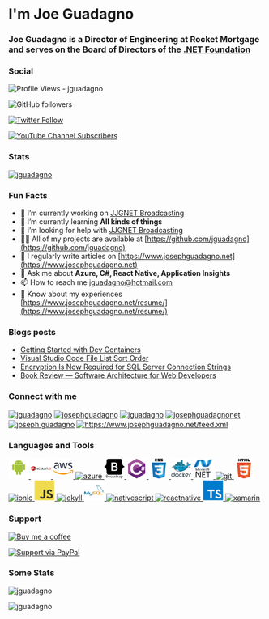 # I'm Joe Guadagno

### Joe Guadagno is a Director of Engineering at Rocket Mortgage and serves on the Board of Directors of the [.NET Foundation](https://dotnetfoundation.org/)

### Social

![Profile Views - jguadagno](https://komarev.com/ghpvc/?username=jguadagno&label=Profile%20views&color=0e75b6&style=flat)

![GitHub followers](https://img.shields.io/github/followers/jguadagno?style=social)

[![Twitter Follow](https://img.shields.io/twitter/follow/jguadagno?style=social)](https://twitter.com/jguadagno)

[![YouTube Channel Subscribers](https://img.shields.io/youtube/channel/subscribers/UCZneVoSODNEvh_zYG3uWx4g?style=social)](https://www.youtube.com/channel/UCZneVoSODNEvh_zYG3uWx4g)

### Stats

[![jguadagno](https://github-profile-trophy.vercel.app/?username=jguadagno)](https://github.com/ryo-ma/github-profile-trophy)

### Fun Facts

- 🔭 I’m currently working on [JJGNET Broadcasting](https://www.josephguadagno.net/resume/)
- 🌱 I’m currently learning **All kinds of things**
- 🤝 I’m looking for help with [JJGNET Broadcasting](https://www.josephguadagno.net/resume/)
- 👨‍💻 All of my projects are available at [https://github.com/jguadagno](https://github.com/jguadagno)
- 📝 I regularly write articles on [https://www.josephguadagno.net](https://www.josephguadagno.net)
- 💬 Ask me about **Azure, C#, React Native, Application Insights**
- 📫 How to reach me [jguadagno@hotmail.com](mailto:jguadagno@hotmail.com)
- 📄 Know about my experiences [https://www.josephguadagno.net/resume/](https://www.josephguadagno.net/resume/)

### Blogs posts
<!-- BLOG-POST-LIST:START -->
- [Getting Started with Dev Containers](https://www.josephguadagno.net/2022/12/10/getting-started-with-developer-containers)
- [Visual Studio Code File List Sort Order](https://www.josephguadagno.net/2022/12/10/visual-studio-code-file-list-sort-order)
- [Encryption Is Now Required for SQL Server Connection Strings](https://www.josephguadagno.net/2022/12/06/encryption-is-now-required-for-sql-server-connection-strings)
- [Book Review — Software Architecture for Web Developers](https://www.josephguadagno.net/2022/10/23/software-architecture-for-web-developers-book-review)
<!-- BLOG-POST-LIST:END -->

### Connect with me

<a href="https://twitter.com/jguadagno" target="blank"><img align="center" src="https://cdn.jsdelivr.net/npm/simple-icons@3.0.1/icons/twitter.svg" alt="jguadagno" height="30" width="40" /></a>
<a href="https://linkedin.com/in/josephguadagno" target="blank"><img align="center" src="https://cdn.jsdelivr.net/npm/simple-icons@3.0.1/icons/linkedin.svg" alt="josephguadagno" height="30" width="40" /></a>
<a href="https://stackoverflow.com/users/jguadagno" target="blank"><img align="center" src="https://cdn.jsdelivr.net/npm/simple-icons@3.0.1/icons/stackoverflow.svg" alt="jguadagno" height="30" width="40" /></a>
<a href="https://fb.com/josephguadagnonet" target="blank"><img align="center" src="https://cdn.jsdelivr.net/npm/simple-icons@3.0.1/icons/facebook.svg" alt="josephguadagnonet" height="30" width="40" /></a>
<a href="https://www.youtube.com/c/joseph guadagno" target="blank"><img align="center" src="https://cdn.jsdelivr.net/npm/simple-icons@3.0.1/icons/youtube.svg" alt="joseph guadagno" height="30" width="40" /></a>
<a href="/https://www.josephguadagno.net/feed.xml" target="blank"><img align="center" src="https://cdn.jsdelivr.net/npm/simple-icons@3.0.1/icons/rss.svg" alt="https://www.josephguadagno.net/feed.xml" height="30" width="40" /></a>

### Languages and Tools

<a href="https://developer.android.com" target="_blank"> <img src="https://raw.githubusercontent.com/devicons/devicon/master/icons/android/android-original-wordmark.svg" alt="android" width="40" height="40"/> </a> <a href="https://angular.io" target="_blank"> <img src="https://raw.githubusercontent.com/devicons/devicon/master/icons/angularjs/angularjs-original-wordmark.svg" alt="angularjs" width="40" height="40"/> </a> <a href="https://aws.amazon.com" target="_blank"> <img src="https://raw.githubusercontent.com/devicons/devicon/master/icons/amazonwebservices/amazonwebservices-original-wordmark.svg" alt="aws" width="40" height="40"/> </a> <a href="https://azure.microsoft.com/en-in/" target="_blank"> <img src="https://www.vectorlogo.zone/logos/microsoft_azure/microsoft_azure-icon.svg" alt="azure" width="40" height="40"/> </a> <a href="https://getbootstrap.com" target="_blank"> <img src="https://raw.githubusercontent.com/devicons/devicon/master/icons/bootstrap/bootstrap-plain-wordmark.svg" alt="bootstrap" width="40" height="40"/> </a> <a href="https://www.w3schools.com/cs/" target="_blank"> <img src="https://raw.githubusercontent.com/devicons/devicon/master/icons/csharp/csharp-original.svg" alt="csharp" width="40" height="40"/> </a> <a href="https://www.w3schools.com/css/" target="_blank"> <img src="https://raw.githubusercontent.com/devicons/devicon/master/icons/css3/css3-original-wordmark.svg" alt="css3" width="40" height="40"/> </a> <a href="https://www.docker.com/" target="_blank"> <img src="https://raw.githubusercontent.com/devicons/devicon/master/icons/docker/docker-original-wordmark.svg" alt="docker" width="40" height="40"/> </a> <a href="https://dotnet.microsoft.com/" target="_blank"> <img src="https://raw.githubusercontent.com/devicons/devicon/master/icons/dot-net/dot-net-original-wordmark.svg" alt="dotnet" width="40" height="40"/> </a> <a href="https://git-scm.com/" target="_blank"> <img src="https://www.vectorlogo.zone/logos/git-scm/git-scm-icon.svg" alt="git" width="40" height="40"/> </a> <a href="https://www.w3.org/html/" target="_blank"> <img src="https://raw.githubusercontent.com/devicons/devicon/master/icons/html5/html5-original-wordmark.svg" alt="html5" width="40" height="40"/> </a> <a href="https://ionicframework.com" target="_blank"> <img src="https://upload.wikimedia.org/wikipedia/commons/d/d1/Ionic_Logo.svg" alt="ionic" width="40" height="40"/> </a> <a href="https://developer.mozilla.org/en-US/docs/Web/JavaScript" target="_blank"> <img src="https://raw.githubusercontent.com/devicons/devicon/master/icons/javascript/javascript-original.svg" alt="javascript" width="40" height="40"/> </a> <a href="https://jekyllrb.com/" target="_blank"> <img src="https://www.vectorlogo.zone/logos/jekyllrb/jekyllrb-icon.svg" alt="jekyll" width="40" height="40"/> </a> <a href="https://www.mysql.com/" target="_blank"> <img src="https://raw.githubusercontent.com/devicons/devicon/master/icons/mysql/mysql-original-wordmark.svg" alt="mysql" width="40" height="40"/> </a> <a href="https://nativescript.org/" target="_blank"> <img src="https://raw.githubusercontent.com/detain/svg-logos/780f25886640cef088af994181646db2f6b1a3f8/svg/nativescript.svg" alt="nativescript" width="40" height="40"/> </a> <a href="https://reactnative.dev/" target="_blank"> <img src="https://reactnative.dev/img/header_logo.svg" alt="reactnative" width="40" height="40"/> </a> <a href="https://www.typescriptlang.org/" target="_blank"> <img src="https://raw.githubusercontent.com/devicons/devicon/master/icons/typescript/typescript-original.svg" alt="typescript" width="40" height="40"/> </a> <a href="https://dotnet.microsoft.com/apps/xamarin" target="_blank"> <img src="https://raw.githubusercontent.com/detain/svg-logos/780f25886640cef088af994181646db2f6b1a3f8/svg/xamarin.svg" alt="xamarin" width="40" height="40"/> </a>

### Support

[![Buy me a coffee](https://user-images.githubusercontent.com/1376749/120938564-50c59780-c6e1-11eb-814f-22a0399623c5.png "Buy me a coffee")](https://www.buymeacoffee.com/jguadagno)

[![Support via PayPal](https://cdn.jsdelivr.net/gh/twolfson/paypal-github-button@1.0.0/dist/button.svg "Support via PayPal")](https://www.paypal.me/jguadagno)

### Some Stats

![jguadagno](https://github-readme-stats.vercel.app/api/top-langs?username=jguadagno&show_icons=true&locale=en&layout=compact "Language Stats - jguadagno")

![jguadagno](https://github-readme-stats.vercel.app/api?username=jguadagno&show_icons=true&locale=en "GitHub - jguadagno")
